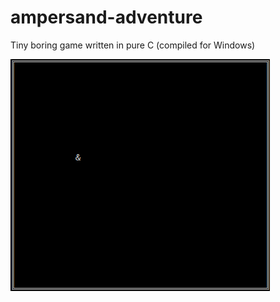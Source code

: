 # ampersand-adventure
Tiny boring game written in pure C (compiled for Windows)

![Screenshot](https://github.com/uyouthe/ampersand-adventure/blob/master/screenshot.png)
